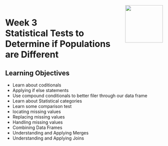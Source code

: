 <a href="../">
  <img src="/img/Data_Analysis_in_Python_with_pandas_&_matplotlib_in_Spyder_logo.png" width="120" align="right">
</a>

# Week 3 <br> Statistical Tests to Determine if Populations are Different

## Learning Objectives
- Learn about coditionals
- Applying if else statements
- Use compound conditionals to better filer through our data frame
- Learn about Statistical categories
- Learn some comparison test
- locating missing values
- Replacing missing values
- Handling missing values
- Combining Data Frames
- Understanding and Applying Merges
- Understanding and Applying Joins
